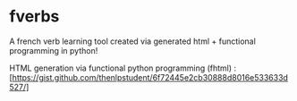 # fverbs
A french verb learning tool created via generated html + functional programming in python! 

HTML generation via functional python programming (fhtml) :  [https://gist.github.com/thenlpstudent/6f72445e2cb30888d8016e533633d527/]
